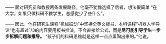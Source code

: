 ——
面对研究员和教授两条发展路径，他毫不犹豫选择了后者，想法很简单
“在大学，如果只做科研不教学生，总感觉少了些什么”。

——
因此，他在研究生课程“机械振动”中坚持全英文板书，本科课程“机器人学导论”也有超过1/3的内容要用板书推演，不会直接给公式，而是**尽可能引导学生一步步拆解问题和推导。**
“孩子们的科研思维就是这样一点点熏陶出来的。”他说。